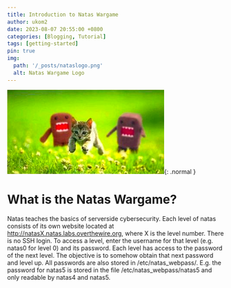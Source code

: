 ```yaml
---
title: Introduction to Natas Wargame
author: ukom2
date: 2023-08-07 20:55:00 +0800
categories: [Blogging, Tutorial]
tags: [getting-started]
pin: true
img:
  path: '/_posts/nataslogo.png'
  alt: Natas Wargame Logo
---
```


![Desktop View](/assets/img/favicons/nataslogo.png){: .normal }

# What is the Natas Wargame?

Natas teaches the basics of serverside cybersecurity. Each level of natas consists of its own website located at http://natasX.natas.labs.overthewire.org, where X is the level number. There is no SSH login. To access a level, enter the username for that level (e.g. natas0 for level 0) and its password. Each level has access to the password of the next level. The objective is to somehow obtain that next password and level up. All passwords are also stored in /etc/natas_webpass/. E.g. the password for natas5 is stored in the file /etc/natas_webpass/natas5 and only readable by natas4 and natas5.

